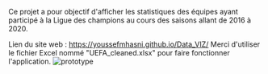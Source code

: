 <h>Ce projet a pour objectif d'afficher les statistiques des équipes ayant participé à la Ligue des champions au cours des saisons allant de 2016 à 2020.</h>

Lien du site web : https://youssefmhasni.github.io/Data_VIZ/
Merci d'utiliser le fichier Excel nommé "UEFA_cleaned.xlsx" pour faire fonctionner l'application.
![prototype](https://github.com/YoussefMhasni/LDC_Stat/assets/79026302/5b9a5d62-ce5f-482a-a985-f1483fb253e2)
